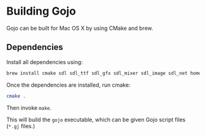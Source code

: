 # Building Gojo
Gojo can be built for Mac OS X by using CMake and brew.

## Dependencies
Install all dependencies using:
```bash
brew install cmake sdl sdl_ttf sdl_gfx sdl_mixer sdl_image sdl_net homebrew/versions/lua53
```
Once the dependencies are installed, run cmake:
```bash
cmake .
```
Then invoke `make`.

This will build the `gojo` executable, which can be given Gojo script files (`*.gj` files.)
